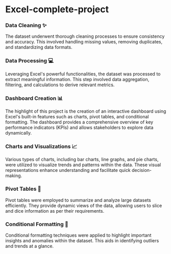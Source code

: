 # Excel-complete-project

### Data Cleaning ✨
The dataset underwent thorough cleaning processes to ensure consistency and accuracy. This involved handling missing values, removing duplicates, and standardizing data formats.

### Data Processing 💻
Leveraging Excel's powerful functionalities, the dataset was processed to extract meaningful information. This step involved data aggregation, filtering, and calculations to derive relevant metrics.

### Dashboard Creation 📊
The highlight of this project is the creation of an interactive dashboard using Excel's built-in features such as charts, pivot tables, and conditional formatting. The dashboard provides a comprehensive overview of key performance indicators (KPIs) and allows stakeholders to explore data dynamically.

### Charts and Visualizations 📈
Various types of charts, including bar charts, line graphs, and pie charts, were utilized to visualize trends and patterns within the data. These visual representations enhance understanding and facilitate quick decision-making.

### Pivot Tables 🔄
Pivot tables were employed to summarize and analyze large datasets efficiently. They provide dynamic views of the data, allowing users to slice and dice information as per their requirements.

### Conditional Formatting 🎨
Conditional formatting techniques were applied to highlight important insights and anomalies within the dataset. This aids in identifying outliers and trends at a glance.
